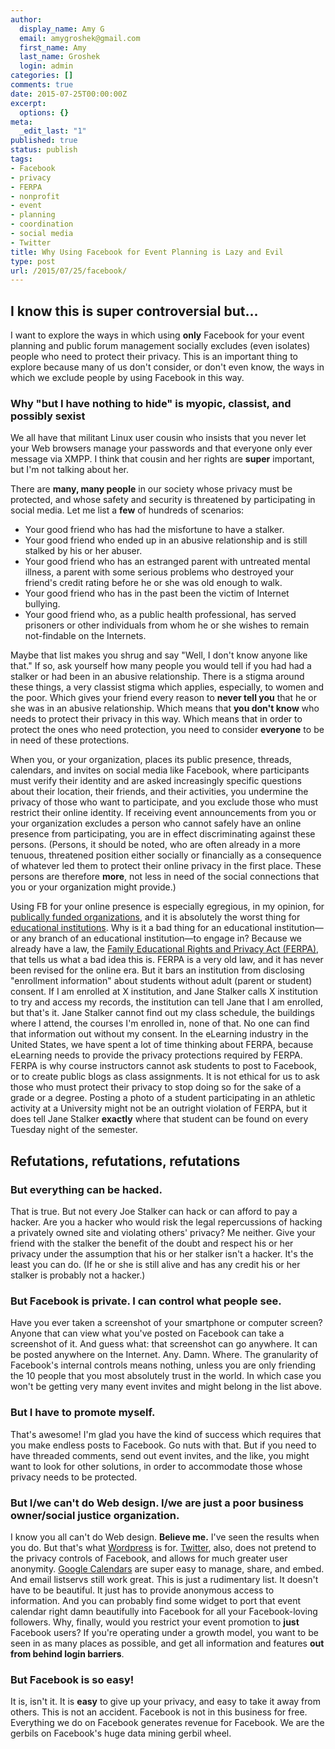 ```yaml
---
author:
  display_name: Amy G
  email: amygroshek@gmail.com
  first_name: Amy
  last_name: Groshek
  login: admin
categories: []
comments: true
date: 2015-07-25T00:00:00Z
excerpt:
  options: {}
meta:
  _edit_last: "1"
published: true
status: publish
tags:
- Facebook
- privacy
- FERPA
- nonprofit
- event
- planning
- coordination
- social media
- Twitter
title: Why Using Facebook for Event Planning is Lazy and Evil
type: post
url: /2015/07/25/facebook/
---
```


## I know this is super controversial but...

I want to explore the ways in which using **only** Facebook for your event planning and public forum management socially excludes (even isolates) people who need to protect their privacy. This is an important thing to explore because many of us don't consider, or don't even know, the ways in which we exclude people by using Facebook in this way. 

### Why "but I have nothing to hide" is myopic, classist, and possibly sexist

We all have that militant Linux user cousin who insists that you never let your Web browsers manage your passwords and that everyone only ever message via XMPP. I think that cousin and her rights are **super** important, but I'm not talking about her. 

There are **many, many people** in our society whose privacy must be protected, and whose safety and security is threatened by participating in social media. Let me list a **few** of hundreds of scenarios:

- Your good friend who has had the misfortune to have a stalker.
- Your good friend who ended up in an abusive relationship and is still stalked by his or her abuser.
- Your good friend who has an estranged parent with untreated mental illness, a parent with some serious problems who destroyed your friend's credit rating before he or she was old enough to walk.
- Your good friend who has in the past been the victim of Internet bullying. 
- Your good friend who, as a public health professional, has served prisoners or other individuals from whom he or she wishes to remain not-findable on the Internets. 

Maybe that list makes you shrug and say "Well, I don't know anyone like that." If so, ask yourself how many people you would tell if you had had a stalker or had been in an abusive relationship. There is a stigma around these things, a very classist stigma which applies, especially, to women and the poor. Which gives your friend every reason to **never tell you** that he or she was in an abusive relationship. Which means that **you don't know** who needs to protect their privacy in this way. Which means that in order to protect the ones who need protection, you need to consider **everyone** to be in need of these protections. 

When you, or your organization, places its public presence, threads, calendars, and invites on social media like Facebook, where participants must verify their identity and are asked increasingly specific questions about their location, their friends, and their activities, you undermine the privacy of those who want to participate, and you exclude those who must restrict their online identity. If receiving event announcements from you or your organization excludes a person who cannot safely have an online presence from participating, you are in effect discriminating against these persons. (Persons, it should be noted, who are often already in a more tenuous, threatened position either socially or financially as a consequence of whatever led them to protect their online privacy in the first place. These persons are therefore **more**, not less in need of the social connections that you or your organization might provide.) 

Using FB for your online presence is especially egregious, in my opinion, for [publically funded organizations](https://www.facebook.com/TheLarryMeillerShow "The Larry Meiller Show on Facebook"), and it is absolutely the worst thing for [educational institutions](https://www.facebook.com/uwrecsports "UW Rec Sports on Facebook"). Why is it a bad thing for an educational institution—or any branch of an educational institution—to engage in? Because we already have a law, the [Family Educational Rights and Privacy Act (FERPA)](https://en.wikipedia.org/wiki/Family_Educational_Rights_and_Privacy_Act), that tells us what a bad idea this is. FERPA is a very old law, and it has never been revised for the online era. But it bars an institution from disclosing "enrollment information" about students without adult (parent or student) consent. If I am enrolled at X institution, and Jane Stalker calls X institution to try and access my records, the institution can tell Jane that I am enrolled, but that's it. Jane Stalker cannot find out my class schedule, the buildings where I attend, the courses I'm enrolled in, none of that. No one can find that information out without my consent. In the eLearning industry in the United States, we have spent a lot of time thinking about FERPA, because eLearning needs to provide the privacy protections required by FERPA. FERPA is why course instructors cannot ask students to post to Facebook, or to create public blogs as class assignments. It is not ethical for us to ask those who must protect their privacy to stop doing so for the sake of a grade or a degree. Posting a photo of a student participating in an athletic activity at a University might not be an outright violation of FERPA, but it does tell Jane Stalker **exactly** where that student can be found on every Tuesday night of the semester. 

## Refutations, refutations, refutations

### But everything can be hacked. 
That is true. But not every Joe Stalker can hack or can afford to pay a hacker. Are you a hacker who would risk the legal repercussions of hacking a privately owned site and violating others' privacy? Me neither. Give your friend with the stalker the benefit of the doubt and respect his or her privacy under the assumption that his or her stalker isn't a hacker. It's the least you can do. (If he or she is still alive and has any credit his or her stalker is probably not a hacker.)

### But Facebook is private. I can control what people see.
Have you ever taken a screenshot of your smartphone or computer screen? Anyone that can view what you've posted on Facebook can take a screenshot of it. And guess what: that screenshot can go anywhere. It can be posted anywhere on the Internet. Any. Damn. Where. The granularity of Facebook's internal controls means nothing, unless you are only friending the 10 people that you most absolutely trust in the world. In which case you won't be getting very many event invites and might belong in the list above. 

### But I **have** to promote myself.
That's awesome! I'm glad you have the kind of success which requires that you make endless posts to Facebook. Go nuts with that. But if you need to have threaded comments, send out event invites, and the like, you might want to look for other solutions, in order to accommodate those whose privacy needs to be protected. 

### But I/we can't do Web design. I/we are just a poor business owner/social justice organization. 
I know you all can't do Web design. **Believe me.** I've seen the results when you do. But that's what [Wordpress](https://wordpress.com) is for. [Twitter](https://twitter.com), also, does not pretend to the privacy controls of Facebook, and allows for much greater user anonymity. [Google Calendars](https://support.google.com/calendar/answer/37082?hl=en) are super easy to manage, share, and embed. And email listservs still work great. This is just a rudimentary list. It doesn't have to be beautiful. It just has to provide anonymous access to information. And you can probably find some widget to port that event calendar right damn beautifully into Facebook for all your Facebook-loving followers. Why, finally, would you restrict your event promotion to **just** Facebook users? If you're operating under a growth model, you want to be seen in as many places as possible, and get all information and features **out from behind login barriers**. 

### But Facebook is so easy!
It is, isn't it. It is **easy** to give up your privacy, and easy to take it away from others. This is not an accident. Facebook is not in this business for free. Everything we do on Facebook generates revenue for Facebook. We are the gerbils on Facebook's huge data mining gerbil wheel.  










